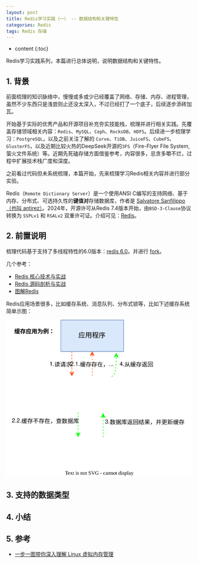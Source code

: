 ```yaml
---
layout: post
title: Redis学习实践（一） -- 数据结构和关键特性
categories: Redis
tags: Redis 存储
---
```


* content
{:toc}

Redis学习实践系列，本篇进行总体说明，说明数据结构和关键特性。



## 1. 背景

前面梳理的知识脉络中，慢慢或多或少已经覆盖了网络、存储、内存、进程管理，虽然不少东西只是浅尝则止还没太深入，不过已经打了一个底子，后续逐步添砖加瓦。

开始基于实际的优秀产品和开源项目补充夯实技能栈，梳理并进行相关实践。先覆盖存储领域相关内容：`Redis`、`MySQL`、`Ceph`、`RocksDB`、`HDFS`。后续进一步梳理学习：`PostgreSQL`，以及之前关注了解的 `Curve`、`TiDB`、`JuiceFS`、`CubeFS`、`GlusterFS`，以及近期比较火热的DeepSeek开源的`3FS`（Fire-Flyer File System,萤火文件系统）等。近期先死磕存储方面借鉴参考，内容很多，忌贪多嚼不烂，过程中扩展技术栈广度和深度。

之前看过代码但未系统梳理，本篇开始，先来梳理学习Redis相关内容并进行部分实验。

Redis（`Remote Dictionary Server`）是一个使用ANSI C编写的支持网络、基于内存、分布式、可选持久性的**键值对**存储数据库，作者是 [Salvatore Sanfilippo（也叫 antirez）](http://invece.org/)。2024年，开源许可从Redis 7.4版本开始，由`BSD-3-Clause`协议转换为 `SSPLv1` 和 `RSALv2` 双重许可证。介绍可见：[Redis](https://en.wikipedia.org/wiki/Redis)。

## 2. 前置说明

梳理代码基于支持了多线程特性的6.0版本：[redis 6.0](https://github.com/redis/redis/tree/6.0)。并进行 [fork](https://github.com/xiaodongQ/redis/tree/6.0)。

几个参考：

* [Redis 核心技术与实战](https://time.geekbang.org/column/intro/100056701)
* [Redis 源码剖析与实战](https://time.geekbang.org/column/intro/100084301)
* [图解Redis](https://www.xiaolincoding.com/redis/)

Redis应用场景很多，比如缓存系统、消息队列、分布式锁等，比如下述缓存系统简单示图：

![example_redis_mysql_case](/images/example_redis_mysql_case.svg)

## 3. 支持的数据类型



## 4. 小结



## 5. 参考

* [一步一图带你深入理解 Linux 虚拟内存管理](https://mp.weixin.qq.com/s/uWadcBxEgctnrgyu32T8sQ)
